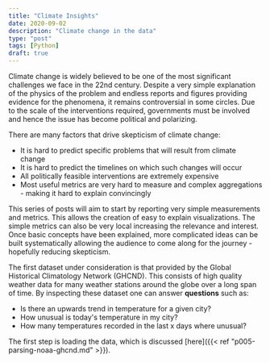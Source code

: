 ```yaml
---
title: "Climate Insights"
date: 2020-09-02
description: "Climate change in the data"
type: "post"
tags: [Python]
draft: true
---
```


Climate change is widely believed to be one of the most significant challenges we face in the 22nd century. Despite a very simple explanation of the physics of the problem and endless reports and figures providing evidence for the phenomena, it remains controversial in some circles. Due to the scale of the interventions required, governments must be involved and hence the issue has become political and polarizing.

There are many factors that drive skepticism of climate change:
- It is hard to predict specific problems that will result from climate change
- It is hard to predict the timelines on which such changes will occur
- All politically feasible interventions are extremely expensive
- Most useful metrics are very hard to measure and complex aggregations - making it hard to explain convincingly

This series of posts will aim to start by reporting very simple measurements and metrics. This allows the creation of easy to explain visualizations. The simple metrics can also be very local increasing the relevance and interest. Once basic concepts have been explained, more complicated ideas can be built systematically allowing the audience to come along for the journey - hopefully reducing skepticism.

The first dataset under consideration is that provided by the Global Historical Climatology Network (GHCND). This consists of high quality weather data for many weather stations around the globe over a long span of time. By inspecting these dataset one can answer **questions** such as:

- Is there an upwards trend in temperature for a given city?
- How unusual is today's temperature in my city?
- How many temperatures recorded in the last x days where unusual?

The first step is loading the data, which is discussed [here]({{< ref "p005-parsing-noaa-ghcnd.md" >}}).

